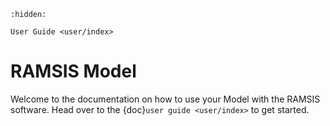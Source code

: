 ```{toctree}
:hidden:

User Guide <user/index>
```

# RAMSIS Model

Welcome to the documentation on how to use your Model with the RAMSIS software. Head over to the {doc}`user guide <user/index>` to get started.
